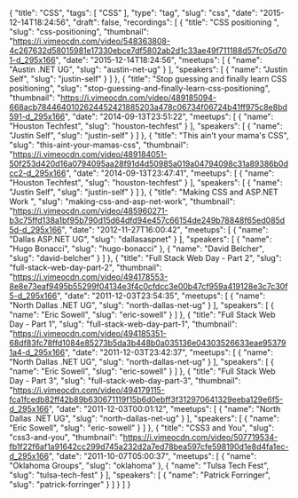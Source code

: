 {
  "title": "CSS",
  "tags": [
    "CSS"
  ],
  "type": "tag",
  "slug": "css",
  "date": "2015-12-14T18:24:56",
  "draft": false,
  "recordings": [
    {
      "title": "CSS positioning ",
      "slug": "css-positioning",
      "thumbnail": "https://i.vimeocdn.com/video/548363808-4c267632d58015981e17330ebce7df5802ab2d1c33ae49f711188d57fc05d701-d_295x166",
      "date": "2015-12-14T18:24:56",
      "meetups": [
        {
          "name": "Austin .NET UG",
          "slug": "austin-net-ug"
        }
      ],
      "speakers": [
        {
          "name": "Justin Self",
          "slug": "justin-self"
        }
      ]
    },
    {
      "title": "Stop guessing and finally learn CSS positioning",
      "slug": "stop-guessing-and-finally-learn-css-positioning",
      "thumbnail": "https://i.vimeocdn.com/video/489185094-668acb7844640102624452421885203a478c06734f06724b41ff975c8e8bd591-d_295x166",
      "date": "2014-09-13T23:51:22",
      "meetups": [
        {
          "name": "Houston Techfest",
          "slug": "houston-techfest"
        }
      ],
      "speakers": [
        {
          "name": "Justin Self",
          "slug": "justin-self"
        }
      ]
    },
    {
      "title": "This ain't your mama's CSS",
      "slug": "this-aint-your-mamas-css",
      "thumbnail": "https://i.vimeocdn.com/video/489184051-50f253d420d16a0794095aa28f91d4d50985a019a04794098c31a89386b0dcc2-d_295x166",
      "date": "2014-09-13T23:47:41",
      "meetups": [
        {
          "name": "Houston Techfest",
          "slug": "houston-techfest"
        }
      ],
      "speakers": [
        {
          "name": "Justin Self",
          "slug": "justin-self"
        }
      ]
    },
    {
      "title": "Making CSS and ASP.NET Work ",
      "slug": "making-css-and-asp-net-work",
      "thumbnail": "https://i.vimeocdn.com/video/485960271-b3c75ffd138a1bf95b790d15d64dfd94e457c66154de249b78848f65ed085d5d-d_295x166",
      "date": "2012-11-27T16:00:42",
      "meetups": [
        {
          "name": "Dallas ASP.NET UG",
          "slug": "dallasaspnet"
        }
      ],
      "speakers": [
        {
          "name": "Hugo Bonacci",
          "slug": "hugo-bonacci"
        },
        {
          "name": "David Belcher",
          "slug": "david-belcher"
        }
      ]
    },
    {
      "title": "Full Stack Web Day - Part 2",
      "slug": "full-stack-web-day-part-2",
      "thumbnail": "https://i.vimeocdn.com/video/494178553-8e8e73eaf9495b55299f04134e3f4c0cfdcc3e00b47cf959a419128e3c7c30f5-d_295x166",
      "date": "2011-12-03T23:54:35",
      "meetups": [
        {
          "name": "North Dallas .NET UG",
          "slug": "north-dallas-net-ug"
        }
      ],
      "speakers": [
        {
          "name": "Eric Sowell",
          "slug": "eric-sowell"
        }
      ]
    },
    {
      "title": "Full Stack Web Day - Part 1",
      "slug": "full-stack-web-day-part-1",
      "thumbnail": "https://i.vimeocdn.com/video/494185351-68df83fc78ffd1084e85273b5da3b448b0a035136e04303526633eae953791a4-d_295x166",
      "date": "2011-12-03T23:42:37",
      "meetups": [
        {
          "name": "North Dallas .NET UG",
          "slug": "north-dallas-net-ug"
        }
      ],
      "speakers": [
        {
          "name": "Eric Sowell",
          "slug": "eric-sowell"
        }
      ]
    },
    {
      "title": "Full Stack Web Day - Part 3",
      "slug": "full-stack-web-day-part-3",
      "thumbnail": "https://i.vimeocdn.com/video/494179115-fca1fcedb82ff42b89b630671119f15b6d0ebff3f312970641329eeba129e6f5-d_295x166",
      "date": "2011-12-03T00:01:12",
      "meetups": [
        {
          "name": "North Dallas .NET UG",
          "slug": "north-dallas-net-ug"
        }
      ],
      "speakers": [
        {
          "name": "Eric Sowell",
          "slug": "eric-sowell"
        }
      ]
    },
    {
      "title": "CSS3 and You",
      "slug": "css3-and-you",
      "thumbnail": "https://i.vimeocdn.com/video/507719534-fb1f22f6af1a91642cc299d745a232d2a7ed78bea597cfe598190d1e8d4fa1ec-d_295x166",
      "date": "2011-10-07T05:00:37",
      "meetups": [
        {
          "name": "Oklahoma Groups",
          "slug": "oklahoma"
        },
        {
          "name": "Tulsa Tech Fest",
          "slug": "tulsa-tech-fest"
        }
      ],
      "speakers": [
        {
          "name": "Patrick Forringer",
          "slug": "patrick-forringer"
        }
      ]
    }
  ]
}